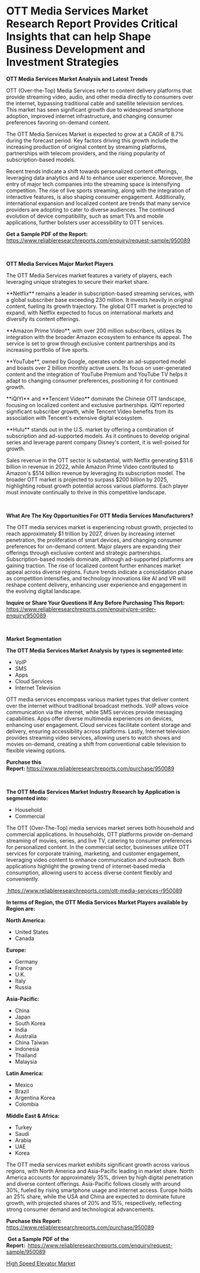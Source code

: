 <p><h1>OTT Media Services Market Research Report Provides Critical Insights that can help Shape Business Development and Investment Strategies</h1></p><p><strong>OTT Media Services Market Analysis and Latest Trends</strong></p>
<p><p>OTT (Over-the-Top) Media Services refer to content delivery platforms that provide streaming video, audio, and other media directly to consumers over the internet, bypassing traditional cable and satellite television services. This market has seen significant growth due to widespread smartphone adoption, improved internet infrastructure, and changing consumer preferences favoring on-demand content.</p><p>The OTT Media Services Market is expected to grow at a CAGR of 8.7% during the forecast period. Key factors driving this growth include the increasing production of original content by streaming platforms, partnerships with telecom providers, and the rising popularity of subscription-based models. </p><p>Recent trends indicate a shift towards personalized content offerings, leveraging data analytics and AI to enhance user experience. Moreover, the entry of major tech companies into the streaming space is intensifying competition. The rise of live sports streaming, along with the integration of interactive features, is also shaping consumer engagement. Additionally, international expansion and localized content are trends that many service providers are adopting to cater to diverse audiences. The continued evolution of device compatibility, such as smart TVs and mobile applications, further bolsters user accessibility to OTT services.</p></p>
<p><strong>Get a Sample PDF of the Report:&nbsp;</strong> <a href="https://www.reliableresearchreports.com/enquiry/request-sample/950089?utm_campaign=3207&utm_medium=2&utm_source=Github&utm_content=ia&utm_term=07032025&utm_id=ott-media-services">https://www.reliableresearchreports.com/enquiry/request-sample/950089</a></p>
<p>&nbsp;</p>
<p><strong>OTT Media Services Major Market Players</strong></p>
<p><p>The OTT Media Services market features a variety of players, each leveraging unique strategies to secure their market share. </p><p>**Netflix** remains a leader in subscription-based streaming services, with a global subscriber base exceeding 230 million. It invests heavily in original content, fueling its growth trajectory. The global OTT market is projected to expand, with Netflix expected to focus on international markets and diversify its content offerings.</p><p>**Amazon Prime Video**, with over 200 million subscribers, utilizes its integration with the broader Amazon ecosystem to enhance its appeal. The service is set to grow through exclusive content partnerships and its increasing portfolio of live sports.</p><p>**YouTube**, owned by Google, operates under an ad-supported model and boasts over 2 billion monthly active users. Its focus on user-generated content and the integration of YouTube Premium and YouTube TV helps it adapt to changing consumer preferences, positioning it for continued growth.</p><p>**iQIYI** and **Tencent Video** dominate the Chinese OTT landscape, focusing on localized content and exclusive partnerships. iQIYI reported significant subscriber growth, while Tencent Video benefits from its association with Tencent's extensive digital ecosystem.</p><p>**Hulu** stands out in the U.S. market by offering a combination of subscription and ad-supported models. As it continues to develop original series and leverage parent company Disney's content, it is well-poised for growth.</p><p>Sales revenue in the OTT sector is substantial, with Netflix generating $31.6 billion in revenue in 2022, while Amazon Prime Video contributed to Amazon's $514 billion revenue by leveraging its subscription model. The broader OTT market is projected to surpass $200 billion by 2025, highlighting robust growth potential across various platforms. Each player must innovate continually to thrive in this competitive landscape.</p></p>
<p>&nbsp;</p>
<p><strong>What Are The Key Opportunities For OTT Media Services Manufacturers?</strong></p>
<p><p>The OTT media services market is experiencing robust growth, projected to reach approximately $1 trillion by 2027, driven by increasing internet penetration, the proliferation of smart devices, and changing consumer preferences for on-demand content. Major players are expanding their offerings through exclusive content and strategic partnerships. Subscription-based models dominate, although ad-supported platforms are gaining traction. The rise of localized content further enhances market appeal across diverse regions. Future trends indicate a consolidation phase as competition intensifies, and technology innovations like AI and VR will reshape content delivery, enhancing user experience and engagement in the evolving digital landscape.</p></p>
<p><strong>Inquire or Share Your Questions If Any Before Purchasing This Report:</strong> <a href="https://www.reliableresearchreports.com/enquiry/pre-order-enquiry/950089?utm_campaign=3207&utm_medium=2&utm_source=Github&utm_content=ia&utm_term=07032025&utm_id=ott-media-services">https://www.reliableresearchreports.com/enquiry/pre-order-enquiry/950089</a></p>
<p>&nbsp;</p>
<p><strong>Market Segmentation</strong></p>
<p><strong>The OTT Media Services Market Analysis by types is segmented into:</strong></p>
<p><ul><li>VoIP</li><li>SMS</li><li>Apps</li><li>Cloud Services</li><li>Internet Television</li></ul></p>
<p><p>OTT media services encompass various market types that deliver content over the internet without traditional broadcast methods. VoIP allows voice communication via the internet, while SMS services provide messaging capabilities. Apps offer diverse multimedia experiences on devices, enhancing user engagement. Cloud services facilitate content storage and delivery, ensuring accessibility across platforms. Lastly, Internet television provides streaming video services, allowing users to watch shows and movies on-demand, creating a shift from conventional cable television to flexible viewing options.</p></p>
<p><strong>Purchase this Report:&nbsp;</strong><a href="https://www.reliableresearchreports.com/purchase/950089?utm_campaign=3207&utm_medium=2&utm_source=Github&utm_content=ia&utm_term=07032025&utm_id=ott-media-services">https://www.reliableresearchreports.com/purchase/950089</a></p>
<p>&nbsp;</p>
<p><strong>The OTT Media Services Market Industry Research by Application is segmented into:</strong></p>
<p><ul><li>Household</li><li>Commercial</li></ul></p>
<p><p>The OTT (Over-The-Top) media services market serves both household and commercial applications. In households, OTT platforms provide on-demand streaming of movies, series, and live TV, catering to consumer preferences for personalized content. In the commercial sector, businesses utilize OTT services for corporate training, marketing, and customer engagement, leveraging video content to enhance communication and outreach. Both applications highlight the growing trend of internet-based media consumption, allowing users to access diverse content flexibly and conveniently.</p></p>
<p><a href="https://www.reliableresearchreports.com/ott-media-services-r950089?utm_campaign=3207&utm_medium=2&utm_source=Github&utm_content=ia&utm_term=07032025&utm_id=ott-media-services">&nbsp;https://www.reliableresearchreports.com/ott-media-services-r950089</a></p>
<p><strong>In terms of Region, the OTT Media Services Market Players available by Region are:</strong></p>
<p>
    <p> <strong> North America: </strong>
        <ul>
            <li>United States</li>
            <li>Canada</li>
        </ul>
        </p> 
    <p> <strong> Europe: </strong>
        <ul>
            <li>Germany</li>
            <li>France</li>
            <li>U.K.</li>
            <li>Italy</li>
            <li>Russia</li>
        </ul>
        </p> 
    <p> <strong> Asia-Pacific: </strong>
        <ul>
            <li>China</li>
            <li>Japan</li>
            <li>South Korea</li>
            <li>India</li>
            <li>Australia</li>
            <li>China Taiwan</li>
            <li>Indonesia</li>
            <li>Thailand</li>
            <li>Malaysia</li>
        </ul>
        </p> 
    <p> <strong> Latin America: </strong>
        <ul>
            <li>Mexico</li>
            <li>Brazil</li>
            <li>Argentina Korea</li>
            <li>Colombia</li>
        </ul>
        </p> 
    <p> <strong> Middle East & Africa: </strong>
        <ul>
            <li>Turkey</li>
            <li>Saudi</li>
            <li>Arabia</li>
            <li>UAE</li>
            <li>Korea</li>
        </ul>
    </p>
    </p>
<p><p>The OTT media services market exhibits significant growth across various regions, with North America and Asia-Pacific leading in market share. North America accounts for approximately 35%, driven by high digital penetration and diverse content offerings. Asia-Pacific follows closely with around 30%, fueled by rising smartphone usage and internet access. Europe holds an 25% share, while the USA and China are expected to dominate future growth, with projected shares of 20% and 15%, respectively, reflecting strong consumer demand and technological advancements.</p></p>
<p><strong>Purchase this Report: </strong><a href="https://www.reliableresearchreports.com/purchase/950089?utm_campaign=3207&utm_medium=2&utm_source=Github&utm_content=ia&utm_term=07032025&utm_id=ott-media-services">https://www.reliableresearchreports.com/purchase/950089</a></p>
<p>&nbsp;<strong>Get a Sample PDF of the Report:&nbsp;&nbsp;</strong><a href="https://www.reliableresearchreports.com/enquiry/request-sample/950089?utm_campaign=3207&utm_medium=2&utm_source=Github&utm_content=ia&utm_term=07032025&utm_id=ott-media-services">https://www.reliableresearchreports.com/enquiry/request-sample/950089</a></p>
<p><strong></strong></p>
<p><p><a href="https://github.com/momossidram/Market-Research-Report-List-1/blob/main/high-speed-elevator-market.md?utm_campaign=3207&utm_medium=2&utm_source=Github&utm_content=ia&utm_term=07032025&utm_id=ott-media-services">High Speed Elevator Market</a></p></p>